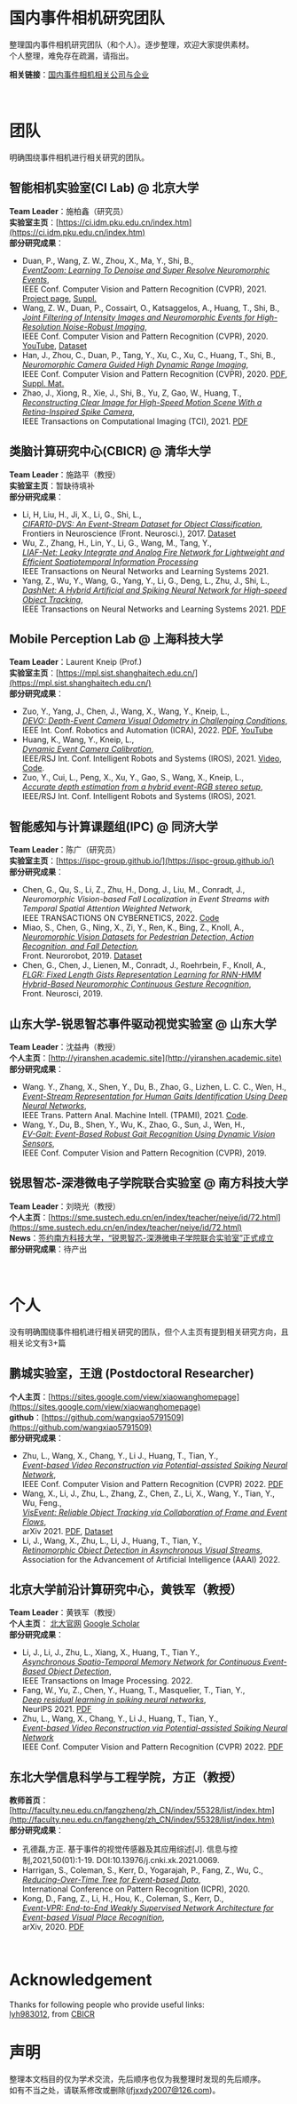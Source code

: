 # 国内事件相机研究团队
整理国内事件相机研究团队（和个人）。逐步整理，欢迎大家提供素材。  
个人整理，难免存在疏漏，请指出。

**相关链接**：[国内事件相机相关公司与企业](https://github.com/LarryDong/EventCameraCompaniesCN)

<br>

# 团队
明确围绕事件相机进行相关研究的团队。

## 智能相机实验室(CI Lab) @ 北京大学
**Team Leader**：施柏鑫（研究员）  
**实验室主页**：[https://ci.idm.pku.edu.cn/index.htm](https://ci.idm.pku.edu.cn/index.htm)  
**部分研究成果**：
- <a name="Duan21cvpr"></a>Duan, P., Wang, Z. W., Zhou, X., Ma, Y., Shi, B.,  
*[EventZoom: Learning To Denoise and Super Resolve Neuromorphic Events](https://openaccess.thecvf.com/content/CVPR2021/papers/Duan_EventZoom_Learning_To_Denoise_and_Super_Resolve_Neuromorphic_Events_CVPR_2021_paper.pdf)*,  
IEEE Conf. Computer Vision and Pattern Recognition (CVPR), 2021. [Project page](https://sites.google.com/view/EventZoom), [Suppl.](https://openaccess.thecvf.com/content/CVPR2021/supplemental/Duan_EventZoom_Learning_To_CVPR_2021_supplemental.zip)
- <a name="Wang20cvpr-gef"></a>Wang, Z. W., Duan, P., Cossairt, O., Katsaggelos, A., Huang, T., Shi, B.,  
*[Joint Filtering of Intensity Images and Neuromorphic Events for High-Resolution Noise-Robust Imaging](https://compphotolab.northwestern.edu/wordpress/wp-content/uploads/2020/04/cvpr2020-gef-compressed.pdf)*,  
IEEE Conf. Computer Vision and Pattern Recognition (CVPR), 2020. [YouTube](https://youtu.be/JpJFBZ97KX0), [Dataset](https://sites.google.com/view/guided-event-filtering)  
- <a name="Han20cvpr"></a>Han, J., Zhou, C., Duan, P., Tang, Y., Xu, C., Xu, C., Huang, T., Shi, B.,  
*[Neuromorphic Camera Guided High Dynamic Range Imaging](http://openaccess.thecvf.com/content_CVPR_2020/html/Han_Neuromorphic_Camera_Guided_High_Dynamic_Range_Imaging_CVPR_2020_paper.html)*,  
IEEE Conf. Computer Vision and Pattern Recognition (CVPR), 2020. [PDF](http://openaccess.thecvf.com/content_CVPR_2020/papers/Han_Neuromorphic_Camera_Guided_High_Dynamic_Range_Imaging_CVPR_2020_paper.pdf), [Suppl. Mat.](http://openaccess.thecvf.com/content_CVPR_2020/supplemental/Han_Neuromorphic_Camera_Guided_CVPR_2020_supplemental.pdf)
- <a name="ZhaoTCI21"></a>Zhao, J., Xiong, R., Xie, J., Shi, B., Yu, Z, Gao,  W., Huang, T.,  
*[Reconstructing Clear Image for High-Speed Motion Scene With a Retina-Inspired Spike Camera](https://ieeexplore.ieee.org/abstract/document/9655493)*,  
 IEEE Transactions on Computational Imaging (TCI), 2021. [PDF](https://ci.idm.pku.edu.cn/Duan_TPAMI21.pdf)
 

## 类脑计算研究中心(CBICR) @ 清华大学
**Team Leader**：施路平（教授）  
**实验室主页**：暂缺待填补  
**部分研究成果**：  
- <a name="Li17Neurosci"></a> Li, H, Liu, H., Ji, X., Li, G., Shi, L.,  
*[CIFAR10-DVS: An Event-Stream Dataset for Object Classification](https://www.frontiersin.org/articles/10.3389/fnins.2017.00309/full)*,  
Frontiers in Neuroscience (Front. Neurosci.), 2017. [Dataset](https://figshare.com/articles/dataset/CIFAR10-DVS_New/4724671/2)  
- <a name="Wu21Trans"></a> Wu, Z., Zhang, H., Lin, Y., Li, G., Wang, M., Tang, Y.,  
*[LIAF-Net: Leaky Integrate and Analog Fire Network for Lightweight and Efficient Spatiotemporal Information Processing](https://ieeexplore.ieee.org/document/9429228)*  
IEEE Transactions on Neural Networks and Learning Systems 2021.  
- <a name="Zhang19ArXiv"></a> Yang, Z., Wu, Y., Wang, G., Yang, Y., Li, G., Deng, L., Zhu, J., Shi, L.,  
*[DashNet: A Hybrid Artificial and Spiking Neural Network for High-speed Object Tracking](https://arxiv.org/abs/1909.12942)*,  
IEEE Transactions on Neural Networks and Learning Systems 2021. [PDF](https://arxiv.org/pdf/1909.12942.pdf)


## Mobile Perception Lab @ 上海科技大学
**Team Leader**：Laurent Kneip (Prof.)  
**实验室主页**：[https://mpl.sist.shanghaitech.edu.cn/](https://mpl.sist.shanghaitech.edu.cn/)  
**部分研究成果**：
- <a name="Zuo22icra"></a> Zuo, Y., Yang, J., Chen, J., Wang, X., Wang, Y., Kneip, L.,  
*[DEVO: Depth-Event Camera Visual Odometry in Challenging Conditions](https://arxiv.org/abs/2202.02556)*,  
IEEE Int. Conf. Robotics and Automation (ICRA), 2022. [PDF](https://arxiv.org/abs/2202.02556), [YouTube](https://www.youtube.com/watch?v=RqAAA4MOqRI)
- <a name="Huang21iros"></a> Huang, K., Wang, Y., Kneip, L.,  
*[Dynamic Event Camera Calibration](https://arxiv.org/abs/2107.06749)*,  
IEEE/RSJ Int. Conf. Intelligent Robots and Systems (IROS), 2021. [Video](https://www.bilibili.com/video/BV1ey4y1j7Ke?share_source=copy_web), [Code](https://github.com/MobilePerceptionLab/EventCameraCalibration).
- <a name="Zuo21IROS"></a> Zuo, Y., Cui, L., Peng, X., Xu, Y., Gao, S., Wang, X., Kneip, L.,  
*[Accurate depth estimation from a hybrid event-RGB stereo setup](https://ieeexplore.ieee.org/document/9635834/authors#authors)*,  
IEEE/RSJ Int. Conf. Intelligent Robots and Systems (IROS), 2021.  


## 智能感知与计算课题组(IPC) @ 同济大学
**Team Leader**：陈广（研究员）  
**实验室主页**：[https://ispc-group.github.io/](https://ispc-group.github.io/)    
**部分研究成果**：
- <a name="Chen22TCyber"></a> Chen, G., Qu, S., Li, Z., Zhu, H., Dong, J., Liu, M., Conradt, J.,  
*Neuromorphic Vision-based Fall Localization in Event Streams with Temporal Spatial Attention Weighted Network*,  
IEEE TRANSACTIONS ON CYBERNETICS, 2022. [Code](https://github.com/ispc-lab/NeuroFall)
- <a name="Miao19fnbot"></a> Miao, S., Chen, G., Ning, X., Zi, Y., Ren, K., Bing, Z., Knoll, A.,  
*[Neuromorphic Vision Datasets for Pedestrian Detection, Action Recognition, and Fall Detection](https://doi.org/10.3389/fnbot.2019.00038),*  
Front. Neurorobot, 2019. [Dataset](https://github.com/MSZTY/PAFBenchmark)
- <a name="Chen19fnins"></a> Chen, G., Chen, J., Lienen, M., Conradt, J., Roehrbein, F., Knoll, A.,  
*[FLGR: Fixed Length Gists Representation Learning for RNN-HMM Hybrid-Based Neuromorphic Continuous Gesture Recognition](https://dx.doi.org/10.3389%2Ffnins.2019.00073)*,  
Front. Neurosci, 2019.


## 山东大学-锐思智芯事件驱动视觉实验室 @ 山东大学
**Team Leader**：沈益冉（教授）  
**个人主页**：[http://yiranshen.academic.site](http://yiranshen.academic.site)    
**部分研究成果**：
- <a name="Wang21tpami"></a>Wang. Y., Zhang, X., Shen, Y., Du, B., Zhao, G., Lizhen, L. C. C., Wen, H.,  
*[Event-Stream Representation for Human Gaits Identification Using Deep Neural Networks](https://doi.org/10.1109/TPAMI.2021.3054886)*,  
IEEE Trans. Pattern Anal. Machine Intell. (TPAMI), 2021. [Code](https://github.com/zhangxiann/TPAMI_Gait_Identification).
- <a name="Wang19cvpr"></a>Wang, Y., Du, B., Shen, Y., Wu, K., Zhao, G., Sun, J., Wen, H.,  
*[EV-Gait: Event-Based Robust Gait Recognition Using Dynamic Vision Sensors](http://openaccess.thecvf.com/content_CVPR_2019/papers/Wang_EV-Gait_Event-Based_Robust_Gait_Recognition_Using_Dynamic_Vision_Sensors_CVPR_2019_paper.pdf)*,  
IEEE Conf. Computer Vision and Pattern Recognition (CVPR), 2019.


## 锐思智芯-深港微电子学院联合实验室 @ 南方科技大学
**Team Leader**：刘晓光（教授）  
**个人主页**：[https://sme.sustech.edu.cn/en/index/teacher/neiye/id/72.html](https://sme.sustech.edu.cn/en/index/teacher/neiye/id/72.html)  
**News**：[签约南方科技大学，“锐思智芯-深港微电子学院联合实验室”正式成立 ](https://mp.weixin.qq.com/s/pA3zYCMqXCCmucWzhgiJcQ)  
**部分研究成果**：待产出  


<br>

# 个人
没有明确围绕事件相机进行相关研究的团队，但个人主页有提到相关研究方向，且相关论文有3+篇


## 鹏城实验室，王逍 (Postdoctoral Researcher)
**个人主页**：[https://sites.google.com/view/xiaowanghomepage](https://sites.google.com/view/xiaowanghomepage)  
**github**：[https://github.com/wangxiao5791509](https://github.com/wangxiao5791509)  
**部分研究成果**：
- <a name="Zhu22CVPR"></a> Zhu, L., Wang, X., Chang, Y., Li J., Huang, T., Tian, Y.,  
*[Event-based Video Reconstruction via Potential-assisted Spiking Neural Network](https://arxiv.org/abs/2201.10943)*,    
IEEE Conf. Computer Vision and Pattern Recognition (CVPR) 2022. [PDF](https://arxiv.org/pdf/2201.10943)  
- <a name="Wang21Arxiv"></a> Wang, X., Li, J., Zhu, L., Zhang, Z., Chen, Z., Li, X., Wang, Y., Tian, Y., Wu, Feng.,  
*[VisEvent: Reliable Object Tracking via Collaboration of Frame and Event Flows](https://arxiv.org/abs/2108.05015)*,  
arXiv 2021. [PDF](https://arxiv.org/pdf/2108.05015), [Dataset](https://sites.google.com/view/viseventtrack/)
- <a name="Li2022AAAI"></a> Li, J., Wang, X., Zhu, L., Li, J., Huang, T., Tian, Y.,  
*[Retinomorphic Object Detection in Asynchronous Visual Streams](https://www.google.com/url?sa=t&rct=j&q=&esrc=s&source=web&cd=&cad=rja&uact=8&ved=2ahUKEwibkp7rg8D3AhVIDN4KHVutB5gQFnoECAQQAQ&url=https%3A%2F%2Fwww.aaai.org%2FAAAI22Papers%2FAAAI-1396.LiJ.pdf&usg=AOvVaw05y6k6wHTq9AxrwVTXeAwp)*,  
Association for the Advancement of Artificial Intelligence (AAAI) 2022.  

## 北京大学前沿计算研究中心，黄铁军（教授）
**Team Leader**：黄铁军（教授）  
**个人主页**： [北大官网](https://idm.pku.edu.cn/info/1017/1040.htm) [Google Scholar](https://scholar.google.com/citations?user=knvEK4AAAAAJ&hl=zh-CN)  
**部分研究成果**：
- <a name="Li22TIP"></a> Li, J., Li, J., Zhu, L., Xiang, X., Huang, T., Tian Y.,  
*[Asynchronous Spatio-Temporal Memory Network for Continuous Event-Based Object Detection](https://ieeexplore.ieee.org/document/9749022/)*,  
IEEE Transactions on Image Processing. 2022.
- <a name="Fang21NIPS"></a> Fang, W., Yu, Z., Chen, Y., Huang, T., Masquelier, T., Tian, Y.,   
*[Deep residual learning in spiking neural networks](https://ieeexplore.ieee.org/document/9749022/)*,   
NeurlPS 2021. [PDF](https://openreview.net/pdf?id=6OoCDvFV4m)
- <a name="Zhu22CVPR"></a> Zhu, L., Wang, X., Chang, Y., Li J., Huang, T., Tian, Y.,  
*[Event-based Video Reconstruction via Potential-assisted Spiking Neural Network](https://arxiv.org/abs/2201.10943)*  
IEEE Conf. Computer Vision and Pattern Recognition (CVPR) 2022. [PDF](https://arxiv.org/pdf/2201.10943)


## 东北大学信息科学与工程学院，方正（教授）
**教师首页**： [http://faculty.neu.edu.cn/fangzheng/zh_CN/index/55328/list/index.htm](http://faculty.neu.edu.cn/fangzheng/zh_CN/index/55328/list/index.htm)  
**部分研究成果**：  
- <a name="Kong21Survey"></a> 孔德磊,方正. 基于事件的视觉传感器及其应用综述[J]. 信息与控制,2021,50(01):1-19. DOI:10.13976/j.cnki.xk.2021.0069.  
- <a name="Harrigan20ICPR"></a> Harrigan, S., Coleman, S., Kerr, D., Yogarajah, P., Fang, Z., Wu, C.,  
*[Reducing-Over-Time Tree for Event-based Data](https://ieeexplore.ieee.org/abstract/document/9655493)*,  
International Conference on Pattern Recognition (ICPR), 2020.  
- <a name="Kong20Arxiv"></a> Kong, D., Fang, Z., Li, H., Hou, K., Coleman, S., Kerr, D.,  
*[Event-VPR: End-to-End Weakly Supervised Network Architecture for Event-based Visual Place Recognition](https://arxiv.org/abs/2011.03290)*,  
arXiv, 2020. [PDF](https://arxiv.org/pdf/2011.03290)

<br>

# Acknowledgement
Thanks for following people who provide useful links:  
[lyh983012](https://github.com/lyh983012), from [CBICR](https://github.com/LarryDong/EventCameraGroupsCN/edit/main/README.md#cbicr--thu)  

# 声明
整理本文档目的仅为学术交流，先后顺序也仅为我整理时发现的先后顺序。  
如有不当之处，请联系修改或删除(jfjxxdy2007@126.com)。
